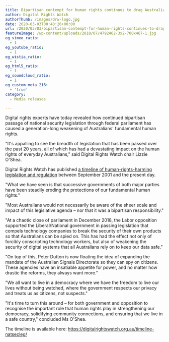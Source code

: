 ```yaml
---
title: Bipartisan contempt for human rights continues to drag Australia into a police state
author: Digital Rights Watch
authorThumb: /images/drw-logo.jpg
date: 2020-03-03T00:48:26+00:00
url: /2020/03/03/bipartisan-contempt-for-human-rights-continues-to-drag-australia-into-a-police-state/
featureImage: /wp-content/uploads/2018/07/4792462-3x2-700x467-1.jpg
eg_vimeo_ratio:
  - 1
eg_youtube_ratio:
  - 1
eg_wistia_ratio:
  - 1
eg_html5_ratio:
  - 1
eg_soundcloud_ratio:
  - 1
eg_custom_meta_216:
  - 'true'
category:
  - Media releases

---
```

Digital rights experts have today revealed how continued bipartisan passage of national security legislation through federal parliament has caused a generation-long weakening of Australians' fundamental human rights.

"It's appalling to see the breadth of legislation that has been passed over the past 20 years, all of which has had a devastating impact on the human rights of everyday Australians," said Digital Rights Watch chair Lizzie O'Shea.

Digital Rights Watch has published [a timeline of human-rights-harming legislation and regulation][1] between September 2001 and the present day.

"What we have seen is that successive governments of both major parties have been steadily eroding the protections of our fundamental human rights."

"Most Australians would not necessarily be aware of the sheer scale and impact of this legislative agenda &#8211; nor that it was a bipartisan responsibility."

"At a chaotic close of parliament in December 2018, the Labor opposition supported the Liberal/National government in passing legislation that compels technology companies to break the security of their own products so that Australians can be spied on. This has had the effect not only of forcibly conscripting technology workers, but also of weakening the security of digital systems that all Australians rely on to keep our data safe."

"On top of this, Peter Dutton is now floating the idea of expanding the mandate of the Australian Signals Directorate so they can spy on citizens. These agencies have an insatiable appetite for power, and no matter how drastic the reforms, they always want more."

"We all want to live in a democracy where we have the freedom to live our lives without being watched, where the government respects our privacy and treats us as citizens, not suspects."

"It's time to turn this around &#8211; for both government and opposition to recognise the important role that human rights play in strengthening our democracy, solidifying community connections, and ensuring that we live in a safe country," concluded Ms O'Shea.


The timeline is available here: <https://digitalrightswatch.org.au/timeline-natsecleg/>

 [1]: https://digitalrightswatch.org.au/timeline-natsecleg/
